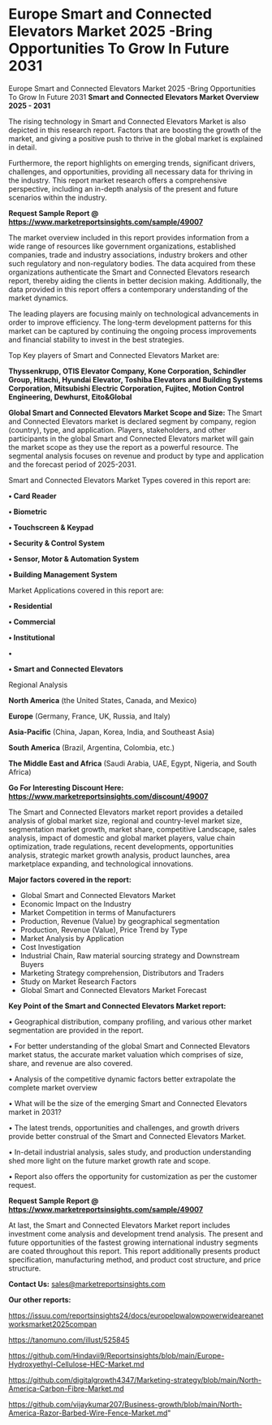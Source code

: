 # Europe Smart and Connected Elevators Market 2025 -Bring Opportunities To Grow In Future 2031
Europe Smart and Connected Elevators Market 2025 -Bring Opportunities To Grow In Future 2031
<Strong> Smart and Connected Elevators Market Overview 2025 - 2031</strong>

The rising technology in Smart and Connected Elevators Market is also depicted in this research report. Factors that are boosting the growth of the market, and giving a positive push to thrive in the global market is explained in detail.

Furthermore, the report highlights on emerging trends, significant drivers, challenges, and opportunities, providing all necessary data for thriving in the industry. This report market research offers a comprehensive perspective, including an in-depth analysis of the present and future scenarios within the industry.

<strong>Request Sample Report @ <a href=https://www.marketreportsinsights.com/sample/49007>https://www.marketreportsinsights.com/sample/49007</a></strong>

The market overview included in this report provides information from a wide range of resources like government organizations, established companies, trade and industry associations, industry brokers and other such regulatory and non-regulatory bodies. The data acquired from these organizations authenticate the Smart and Connected Elevators research report, thereby aiding the clients in better decision making. Additionally, the data provided in this report offers a contemporary understanding of the market dynamics.

The leading players are focusing mainly on technological advancements in order to improve efficiency. The long-term development patterns for this market can be captured by continuing the ongoing process improvements and financial stability to invest in the best strategies.

Top Key players of Smart and Connected Elevators Market are:

<strong>Thyssenkrupp, OTIS Elevator Company, Kone Corporation, Schindler Group, Hitachi, Hyundai Elevator, Toshiba Elevators and Building Systems Corporation, Mitsubishi Electric Corporation, Fujitec, Motion Control Engineering, Dewhurst, Eito&Global</strong>

<strong><b>Global Smart and Connected Elevators Market Scope and Size:</b></strong>
The Smart and Connected Elevators market is declared segment by company, region (country), type, and application. Players, stakeholders, and other participants in the global Smart and Connected Elevators market will gain the market scope as they use the report as a powerful resource. The segmental analysis focuses on revenue and product by type and application and the forecast period of 2025-2031.

Smart and Connected Elevators Market Types covered in this report are:

<strong>•  Card Reader

•  Biometric

•  Touchscreen & Keypad

•  Security & Control System

•  Sensor, Motor & Automation System

•  Building Management System</strong>

Market Applications covered in this report are:

<strong>•  Residential

•  Commercial

•  Institutional

•  

•  Smart and Connected Elevators</strong> 

Regional Analysis

<strong>North America</strong> (the United States, Canada, and Mexico)

<strong>Europe</strong> (Germany, France, UK, Russia, and Italy)

<strong>Asia-Pacific</strong> (China, Japan, Korea, India, and Southeast Asia)

<strong>South America</strong> (Brazil, Argentina, Colombia, etc.)

<strong>The Middle East and Africa</strong> (Saudi Arabia, UAE, Egypt, Nigeria, and South Africa)

<strong>Go For Interesting Discount Here: <a href=https://www.marketreportsinsights.com/discount/49007>https://www.marketreportsinsights.com/discount/49007</a></strong>

The Smart and Connected Elevators market report provides a detailed analysis of global market size, regional and country-level market size, segmentation market growth, market share, competitive Landscape, sales analysis, impact of domestic and global market players, value chain optimization, trade regulations, recent developments, opportunities analysis, strategic market growth analysis, product launches, area marketplace expanding, and technological innovations.

<strong><b>Major factors covered in the report:</b></strong>
<ul>
  <li>Global Smart and Connected Elevators Market </li>
  <li>Economic Impact on the Industry</li>
  <li>Market Competition in terms of Manufacturers</li>
  <li>Production, Revenue (Value) by geographical segmentation</li>
  <li>Production, Revenue (Value), Price Trend by Type</li>
  <li>Market Analysis by Application</li>
  <li>Cost Investigation</li>
  <li>Industrial Chain, Raw material sourcing strategy and Downstream Buyers</li>
  <li>Marketing Strategy comprehension, Distributors and Traders</li>
  <li>Study on Market Research Factors</li>
  <li>Global Smart and Connected Elevators Market Forecast</li>
</ul>

<strong><b>Key Point of the Smart and Connected Elevators Market report:</b></strong>

• Geographical distribution, company profiling, and various other market segmentation are provided in the report.

• For better understanding of the global Smart and Connected Elevators market status, the accurate market valuation which comprises of size, share, and revenue are also covered.

• Analysis of the competitive dynamic factors better extrapolate the complete market overview

• What will be the size of the emerging Smart and Connected Elevators market in 2031?

• The latest trends, opportunities and challenges, and growth drivers provide better construal of the Smart and Connected Elevators Market.

• In-detail industrial analysis, sales study, and production understanding shed more light on the future market growth rate and scope.

• Report also offers the opportunity for customization as per the customer request.

<strong>Request Sample Report @ <a href=https://www.marketreportsinsights.com/sample/49007>https://www.marketreportsinsights.com/sample/49007</a></strong>

At last, the Smart and Connected Elevators Market report includes investment come analysis and development trend analysis. The present and future opportunities of the fastest growing international industry segments are coated throughout this report. This report additionally presents product specification, manufacturing method, and product cost structure, and price structure.

<strong>Contact Us:</strong>
sales@marketreportsinsights.com

<strong>Our other reports:</strong>

<a href=https://issuu.com/reportsinsights24/docs/europelpwalowpowerwideareanetworksmarket2025compan>https://issuu.com/reportsinsights24/docs/europelpwalowpowerwideareanetworksmarket2025compan</a>

<a href=https://tanomuno.com/illust/525845>https://tanomuno.com/illust/525845</a>

<a href=https://github.com/Hindavii9/Reportsinsights/blob/main/Europe-Hydroxyethyl-Cellulose-HEC-Market.md>https://github.com/Hindavii9/Reportsinsights/blob/main/Europe-Hydroxyethyl-Cellulose-HEC-Market.md</a>

<a href=https://github.com/digitalgrowth4347/Marketing-strategy/blob/main/North-America-Carbon-Fibre-Market.md>https://github.com/digitalgrowth4347/Marketing-strategy/blob/main/North-America-Carbon-Fibre-Market.md</a>

<a href=https://github.com/vijaykumar207/Business-growth/blob/main/North-America-Razor-Barbed-Wire-Fence-Market.md>https://github.com/vijaykumar207/Business-growth/blob/main/North-America-Razor-Barbed-Wire-Fence-Market.md</a>"
